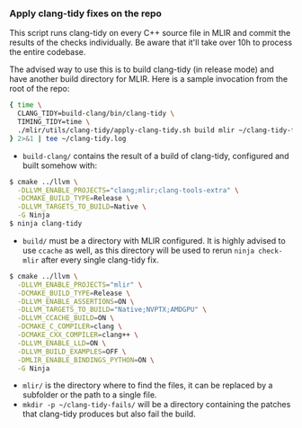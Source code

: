 ### Apply clang-tidy fixes on the repo

This script runs clang-tidy on every C++ source file in MLIR and commit
the results of the checks individually. Be aware that it'll take over
10h to process the entire codebase.

The advised way to use this is to build clang-tidy (in release mode) and
have another build directory for MLIR. Here is a sample invocation from
the root of the repo:

```bash
{ time \
  CLANG_TIDY=build-clang/bin/clang-tidy \
  TIMING_TIDY=time \
  ./mlir/utils/clang-tidy/apply-clang-tidy.sh build mlir ~/clang-tidy-fails/
} 2>&1 | tee ~/clang-tidy.log
```

- `build-clang/` contains the result of a build of clang-tidy, configured
  and built somehow with:
```bash
$ cmake ../llvm \
  -DLLVM_ENABLE_PROJECTS="clang;mlir;clang-tools-extra" \
  -DCMAKE_BUILD_TYPE=Release \
  -DLLVM_TARGETS_TO_BUILD=Native \
  -G Ninja
$ ninja clang-tidy
```
- `build/` must be a directory with MLIR configured. It is highly advised to
  use `ccache` as well, as this directory will be used to rerun
  `ninja check-mlir` after every single clang-tidy fix.
```bash
$ cmake ../llvm \
  -DLLVM_ENABLE_PROJECTS="mlir" \
  -DCMAKE_BUILD_TYPE=Release \
  -DLLVM_ENABLE_ASSERTIONS=ON \
  -DLLVM_TARGETS_TO_BUILD="Native;NVPTX;AMDGPU" \
  -DLLVM_CCACHE_BUILD=ON \
  -DCMAKE_C_COMPILER=clang \
  -DCMAKE_CXX_COMPILER=clang++ \
  -DLLVM_ENABLE_LLD=ON \
  -DLLVM_BUILD_EXAMPLES=OFF \
  -DMLIR_ENABLE_BINDINGS_PYTHON=ON \
  -G Ninja
```
- `mlir/` is the directory where to find the files, it can be replaced by a
  subfolder or the path to a single file.
- `mkdir -p ~/clang-tidy-fails/` will be a directory containing the patches
  that clang-tidy produces but also fail the build.
